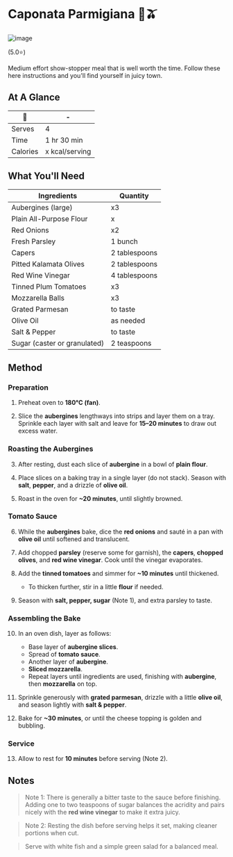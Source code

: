 # Caponata Parmigiana 🍆🫒

![image](https://drive.google.com/uc?export=view&id=1bqnZcGa9WX5sEChlxTDE0OgLI2Hw0krv)

[//]: # (when adding google drive link, just replace the asset id, don't change anything else about the above link otherwise the image will not display)

[//]: # (remember to give rating and delete the green heart if not a whole-health dish)

(5.0⭐️)

Medium effort show-stopper meal that is well worth the time. Follow these here instructions and you'll find yourself in juicy town.

## At A Glance

🍆 | -
-- | --
Serves | 4
Time | 1 hr 30 min
Calories | x kcal/serving

## What You'll Need

Ingredients | Quantity
-- | --
Aubergines (large) | x3
Plain All-Purpose Flour | x
Red Onions | x2
Fresh Parsley | 1 bunch
Capers | 2 tablespoons
Pitted Kalamata Olives | 2 tablespoons
Red Wine Vinegar | 4 tablespoons
Tinned Plum Tomatoes | x3
Mozzarella Balls | x3
Grated Parmesan | to taste
Olive Oil | as needed
Salt & Pepper | to taste
Sugar (caster or granulated) | 2 teaspoons

## Method

### **Preparation**

1. Preheat oven to **180°C (fan)**.

2. Slice the **aubergines** lengthways into strips and layer them on a tray. Sprinkle each layer with salt and leave for **15–20 minutes** to draw out excess water.

### **Roasting the Aubergines**

3. After resting, dust each slice of **aubergine** in a bowl of **plain flour**.

4. Place slices on a baking tray in a single layer (do not stack). Season with **salt**, **pepper**, and a drizzle of **olive oil**.

5. Roast in the oven for **~20 minutes**, until slightly browned.

### **Tomato Sauce**

6. While the **aubergines** bake, dice the **red onions** and sauté in a pan with **olive oil** until softened and translucent.

7. Add chopped **parsley** (reserve some for garnish), the **capers**, **chopped olives**, and **red wine vinegar**. Cook until the vinegar evaporates.

8. Add the **tinned tomatoes** and simmer for **~10 minutes** until thickened.
    - To thicken further, stir in a little **flour** if needed.
    
9. Season with **salt, pepper, sugar** (Note 1), and extra parsley to taste.

### **Assembling the Bake**

10. In an oven dish, layer as follows:
    - Base layer of **aubergine slices**.
    - Spread of **tomato sauce**.
    - Another layer of **aubergine**.
    - **Sliced mozzarella**.
    - Repeat layers until ingredients are used, finishing with **aubergine**, then **mozzarella** on top.

11. Sprinkle generously with **grated parmesan**, drizzle with a little **olive oil**, and season lightly with **salt & pepper**.

12. Bake for **~30 minutes**, or until the cheese topping is golden and bubbling.

### **Service**

13. Allow to rest for **10 minutes** before serving (Note 2).

## Notes

> Note 1: There is generally a bitter taste to the sauce before finishing. Adding one to two teaspoons of sugar balances the acridity and pairs nicely with the **red wine vinegar** to make it extra juicy. 

> Note 2: Resting the dish before serving helps it set, making cleaner portions when cut. 

> Serve with white fish and a simple green salad for a balanced meal.
